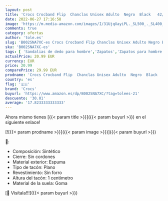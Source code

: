 ```yaml
---
layout: post
title: 'Crocs Crocband Flip  Chanclas Unisex Adulto  Negro  Black   42/43 EU'
date: 2022-06-27 17:16:58
image: 'https://m.media-amazon.com/images/I/31UjqXayiPL._SL500_._SL400_.jpg'
comments: true
category: ofertas
author: 'tole.es'
slug: 'B002SNA7XC-es Crocs Crocband Flip Chanclas Unisex Adulto Negro Black...'
sku: 'B002SNA7XC-es'
tags: [ 'Sandalias de dedo para hombre','Zapatos','Zapatos para hombre','Zapatos y complementos','chanclas','crocs','🇪🇸', ]
actualPrice: 20.99 EUR
currency: EUR
price: 20.99
comparePrice: 29.99 EUR
prodname: 'Crocs Crocband Flip  Chanclas Unisex Adulto  Negro  Black   42/43 EU'
country: 'es'
flag: '🇪🇸'
brand: 'Crocs'
buyurl: 'https://www.amazon.es/dp/B002SNA7XC/?tag=tolees-21'
descuento: '30.01'
average: '17.8233333333333'
---
```


Ahora mismo tienes [{{< param title >}}]({{< param buyurl >}}) en el siguiente enlace!

[![{{< param prodname >}}]({{< param image >}})]({{< param buyurl >}})

🔎:

- Composición: Sintético
- Cierre: Sin cordones
- Material exterior: Espuma
- Tipo de tacón: Plano
- Revestimiento: Sin forro
- Altura del tacón: 1 centímetro
- Material de la suela: Goma

[🛒 Visítala!!!]({{< param buyurl >}})
